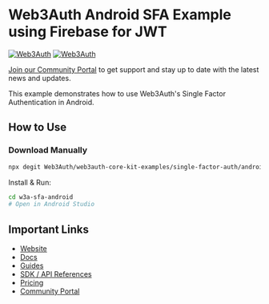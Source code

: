 # Web3Auth Android SFA Example using Firebase for JWT

[![Web3Auth](https://img.shields.io/badge/Web3Auth-SDK-blue)](https://web3auth.io/docs/sdk/core-kit/sfa-android)
[![Web3Auth](https://img.shields.io/badge/Web3Auth-Community-cyan)](https://community.web3auth.io)

[Join our Community Portal](https://community.web3auth.io/) to get support and stay up to date with the latest news and updates.

This example demonstrates how to use Web3Auth's Single Factor Authentication in Android.

## How to Use

### Download Manually

```bash
npx degit Web3Auth/web3auth-core-kit-examples/single-factor-auth/android-sfa-firebase-example w3a-sfa-android
```

Install & Run:

```bash
cd w3a-sfa-android
# Open in Android Studio
```

## Important Links

- [Website](https://web3auth.io)
- [Docs](https://web3auth.io/docs)
- [Guides](https://web3auth.io/docs/content-hub?type=guides)
- [SDK / API References](https://web3auth.io/docs/sdk)
- [Pricing](https://web3auth.io/pricing.html)
- [Community Portal](https://community.web3auth.io)